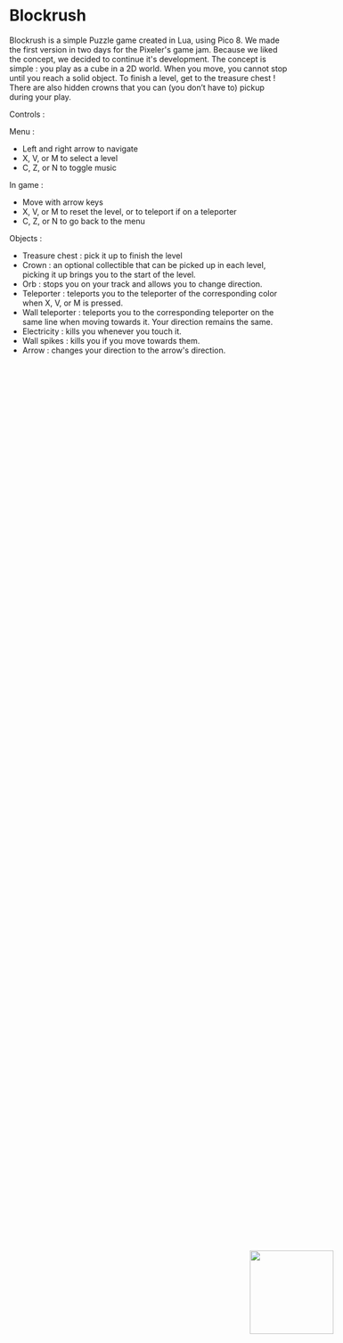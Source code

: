 # Blockrush
<img src="https://cdn.discordapp.com/attachments/404884236542410753/528219427452354560/6C9D2F44-F707-480C-AF45-DE76D772FCE8.jpeg" style="position: absolute; top:60%; right:0%; width:150px; height: 150px; transform: translateX(-100%) translateY(-50%);"/>
Blockrush is a simple Puzzle game created in Lua, using Pico 8. We made the first version in two days for the Pixeler's game jam. Because we liked the concept, we decided to continue it's development.
The concept is simple : you play as a cube in a 2D world. When you move, you cannot stop until you reach a solid object. To finish a level, get to the treasure chest ! There are also hidden crowns that you can (you don’t have to) pickup during your play.

Controls :

Menu :

- Left and right arrow to navigate
- X, V, or M to select a level
- C, Z, or N to toggle music


In game :

- Move with arrow keys
- X, V, or M to reset the level, or to teleport if on a teleporter
- C, Z, or N to go back to the menu


Objects :

- Treasure chest : pick it up to finish the level
- Crown : an optional collectible that can be picked up in each level, picking it up brings you to the start of the level.
- Orb : stops you on your track and allows you to change direction.
- Teleporter : teleports you to the teleporter of the corresponding color when X, V, or M is pressed.
- Wall teleporter : teleports you to the corresponding teleporter on the same line when moving towards it. Your direction remains the same.
- Electricity : kills you whenever you touch it.
- Wall spikes : kills you if you move towards them.
- Arrow : changes your direction to the arrow's direction.
